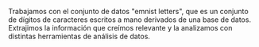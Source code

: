 Trabajamos con el conjunto de datos "emnist letters", que es un conjunto de dígitos de caracteres escritos a mano derivados de una base de datos. Extrajimos la información que creímos relevante y la analizamos con distintas herramientas de análisis de datos.
